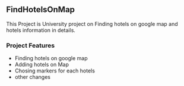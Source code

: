 <h2> FindHotelsOnMap </h2>
This Project is University project on Finding hotels on google map and hotels information in details.
<h3>Project Features</h3>

<ul>
	<li>Finding hotels on google map</li>
  <li>Adding hotels on Map</li>
	<li>Chosing markers for each hotels</li>
	<li> other changes </li>
</ul>	

